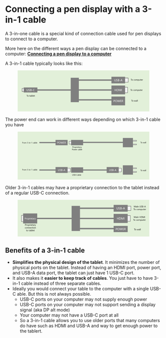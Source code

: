 # Connecting a pen display with a 3-in-1 cable

A 3-in-one cable is a special kind of connection cable used for pen displays to connect to a computer.&#x20;

More here on the different ways a pen display can be connected to a computer:  [**Connecting a pen display to a computer**](connecting-a-pen-display.md)

A 3-in-1 cable typically looks like this:

<figure><img src="../../.gitbook/assets/image (4) (1) (1) (1) (1) (1).png" alt=""><figcaption></figcaption></figure>

The power end can work in different ways depending on which 3-in-1 cable you have

&#x20;

<figure><img src="../../.gitbook/assets/image (394).png" alt=""><figcaption></figcaption></figure>

Older 3-in-1 cables may have a proprietary connection to the tablet instead of a regular USB-C connection.

<figure><img src="../../.gitbook/assets/image (3) (1) (1) (1) (1) (1) (1).png" alt=""><figcaption></figcaption></figure>

## Benefits of a 3-in-1 cable

* **Simplifies the physical design of the tablet**. It minimizes the number of physical ports on the tablet. Instead of having an HDMI port, power port, and USB-A data port, the tablet can just have 1 USB-C port.
* It also makes it **easier to keep track of cables**. You just have to have 3-in-1 cable instead of three separate cables.
* Ideally you would connect your table to the computer with a single USB-C able. But this is not always possible.&#x20;
  * USB-C ports on your computer may not supply enough power
  * USB-C ports on your computer may not support sending a display signal (aka DP alt mode)
  * Your computer may not have a USB-C port at all
  * So a 3-in-1 cable allows you to use older ports that many computers do have such as HDMI and USB-A and way to get enough power to the tablert.

